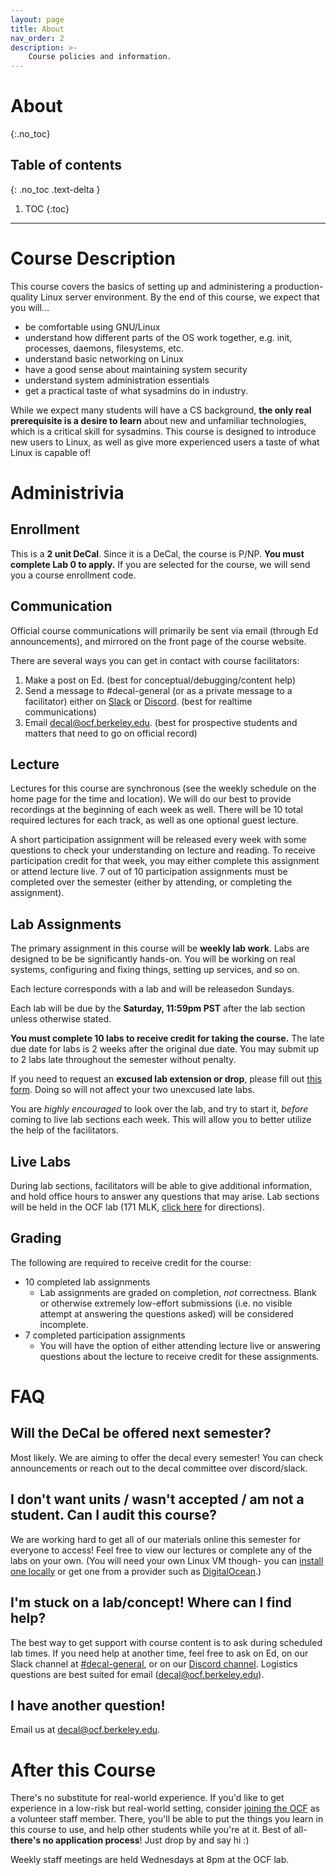 ```yaml
---
layout: page
title: About
nav_order: 2
description: >-
    Course policies and information.
---
```


# About
{:.no_toc}

## Table of contents
{: .no_toc .text-delta }

1. TOC
{:toc}

---

# Course Description

This course covers the basics of setting up and administering a production-quality Linux server environment. By the end of this course, we expect that you will...

* be comfortable using GNU/Linux
* understand how different parts of the OS work together, e.g. init, processes, daemons, filesystems, etc.
* understand basic networking on Linux
* have a good sense about maintaining system security
* understand system administration essentials
* get a practical taste of what sysadmins do in industry.

While we expect many students will have a CS background, **the only real prerequisite is a desire to learn** about new and unfamiliar technologies, which is a critical skill for sysadmins. This course is designed to introduce new users to Linux, as well as give more experienced users a taste of what Linux is capable of!

# Administrivia

## Enrollment
This is a **2 unit DeCal**. Since it is a DeCal, the course is P/NP. **You must complete Lab 0 to apply.** If you are selected for the course, we will send you a course enrollment code.

## Communication
Official course communications will primarily be sent via email (through Ed announcements), and mirrored on the front page of the course website.

There are several ways you can get in contact with course facilitators:
1. Make a post on Ed. (best for conceptual/debugging/content help)
2. Send a message to #decal-general (or as a private message to a facilitator) either on [Slack][slack] or [Discord][discord]. (best for realtime communications)
3. Email [decal@ocf.berkeley.edu][email]. (best for prospective students and matters that need to go on official record)

## Lecture

Lectures for this course are synchronous (see the weekly schedule on the home page for the time and location).
We will do our best to provide recordings at the beginning of each week as well.
There will be 10 total required lectures for each track, as well as one optional guest lecture.

A short participation assignment will be released every week with some questions to check your understanding on lecture and reading. To receive participation credit for that week, you may either complete this assignment or attend lecture live. 7 out of 10 participation assignments must be completed over the semester (either by attending, or completing the assignment).

## Lab Assignments
The primary assignment in this course will be **weekly lab work**. Labs are designed to be be significantly hands-on. You will be working on real systems, configuring and fixing things, setting up services, and so on.

Each lecture corresponds with a lab and will be releasedon Sundays. 

Each lab will be due by the **Saturday, 11:59pm PST** after the lab section unless otherwise stated.

**You must complete 10 labs to receive credit for taking the course.** The late due date for labs is 2 weeks after the original due date. You may submit up to 2 labs late throughout the semester without penalty.

If you need to request an **excused lab extension or drop**, please fill out [this form](https://docs.google.com/forms/d/e/1FAIpQLSde6CIiaA1Z-U3vSxDU_AbmyyWKEVPKa-vhHEysltLsG2de3A/viewform). Doing so will not affect your two unexcused late labs.

You are *highly encouraged* to look over the lab, and try to start it, *before* coming to live lab sections each week. This will allow you to better utilize the help of the facilitators.

## Live Labs
During lab sections, facilitators will be able to give additional information, and hold office hours to answer any questions that may arise.
Lab sections will be held in the OCF lab (171 MLK, [click here](https://www.ocf.berkeley.edu/docs/services/lab/) for directions).


## Grading
The following are required to receive credit for the course:
* 10 completed lab assignments
    * Lab assignments are graded on completion, *not* correctness. Blank or otherwise extremely low-effort submissions (i.e. no visible attempt at answering the questions asked) will be considered incomplete.
* 7 completed participation assignments
    * You will have the option of either attending lecture live or answering questions about the lecture to receive credit for these assignments.

# FAQ

## Will the DeCal be offered next semester?
Most likely. We are aiming to offer the decal every semester!
You can check announcements or reach out to the decal committee over discord/slack.

## I don't want units / wasn't accepted / am not a student. Can I audit this course?
We are working hard to get all of our materials online this semester for everyone to access! Feel free to view our lectures or complete any of the labs on your own. (You will
need your own Linux VM though- you can [install one locally](https://blog.storagecraft.com/the-dead-simple-guide-to-installing-a-linux-virtual-machine-on-windows/) or get one from a provider such as [DigitalOcean](https://www.digitalocean.com/).)

## I'm stuck on a lab/concept! Where can I find help?
The best way to get support with course content is to ask during scheduled lab times. If you need help at another time, feel free to ask on Ed, on our Slack channel at [#decal-general][slack], or on our [Discord channel][discord]. Logistics questions are best suited for email ([decal@ocf.berkeley.edu][email]).

## I have another question!
Email us at [decal@ocf.berkeley.edu][email].

[email]: mailto:decal@ocf.berkeley.edu
[slack]: https://ocf.io/slack
[discord]: https://ocf.io/discord

# After this Course

There's no substitute for real-world experience. If you'd like to get experience in a low-risk but real-world setting, consider [joining the OCF](https://ocf.io/getinvolved) as a volunteer staff member. There, you'll be able to put the things you learn in this course to use, and help other students while you're at it. Best of all- **there's no application process**! Just drop by and say hi :)

Weekly staff meetings are held Wednesdays at 8pm at the OCF lab.
